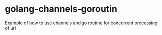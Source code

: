 # golang-channels-goroutin
Example of how to use channels and go routine for concurrent processing of url

